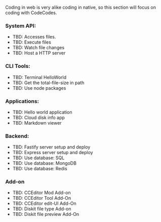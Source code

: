 Coding in web is very alike coding in native, so this section will focus on coding with CodeCodes.

### System API:
- TBD: Accesses files.
- TBD: Execute files
- TBD: Watch file changes
- TBD: Host a HTTP server

### CLI Tools:
- TBD: Terminal HelloWorld  
- TBD: Get the total-file-size in path
- TBD: Use node packages

### Applications:
- TBD: Hello world application
- TBD: Cloud disk info app
- TBD: Markdown viewer

### Backend:
- TBD: Fastify server setup and deploy
- TBD: Express server setup and deploy
- TBD: Use database: SQL
- TBD: Use database: MongoDB
- TBD: Use database: Redis

### Add-on
- TBD: CCEditor Mod Add-on
- TBD: CCEditor Tool Add-On
- TBD: CCEditor edit-UI Add-On
- TBD: Diskit file type Add-on
- TBD: Diskit file preview Add-On
